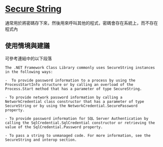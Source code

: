 # [Secure String](https://docs.microsoft.com/zh-tw/dotnet/api/system.security.securestring)

通常用於將密碼存下來，然後用來呼叫其他的程式，密碼會存在系統上，而不存在程式內

## 使用情境與建議

可參考連結中的以下段落

```
The .NET Framework Class Library commonly uses SecureString instances in the following ways:

-  To provide password information to a process by using the ProcessStartInfo structure or by calling an overload of the Process.Start method that has a parameter of type SecureString.

- To provide network password information by calling a NetworkCredential class constructor that has a parameter of type SecureString or by using the NetworkCredential.SecurePassword property.

- To provide password information for SQL Server Authentication by calling the SqlCredential.SqlCredential constructor or retrieving the value of the SqlCredential.Password property.

- To pass a string to unmanaged code. For more information, see the SecureString and interop section.
```

